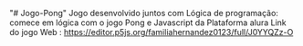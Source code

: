 "# Jogo-Pong" 
Jogo desenvolvido juntos com Lógica de programação: comece em lógica com o jogo Pong e Javascript da Plataforma alura 
Link do jogo Web : https://editor.p5js.org/familiahernandez0123/full/J0YYQZz-O
